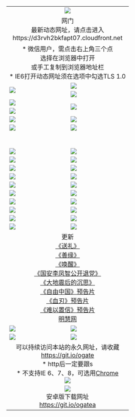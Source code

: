 ﻿<table>
  <tr></tr>
  <tr><td colspan=2 align=center><img src="https://cloud.githubusercontent.com/assets/11880933/13434984/f430fae2-e012-11e5-814f-c2df1e82b247.jpg" /></td></tr>
  <tr><td colspan=2 align=center>网门<br>最新动态网址，请点击进入
<br>https://d3rvh2bkfapt07.cloudfront.net
    </td>
  </tr>
  <tr>
    <td colspan=2 align=center>* 微信用户，需点击右上角三个点<br>选择在浏览器中打开<br>或手工复制到浏览器地址栏
    <br>* IE6打开动态网址须在选项中勾选TLS 1.0</td>
  </tr>
  <tr>
    <td rowspan=2><a href="https://d3rvh2bkfapt07.cloudfront.net/ogUP.aspx?name=11DKC.mp4&list=11DKC" target="_blank"><img src="https://d3rvh2bkfapt07.cloudfront.net/Up/11DKC1.jpg" /></a></td> 
    <td><div><a href="https://d3rvh2bkfapt07.cloudfront.net/ogUP.aspx?name=LRWS.mp4&list=LRWS" target="_blank"><img src="https://d3rvh2bkfapt07.cloudfront.net/Up/LRWS.jpg" /></a></td>
   </tr>
  <tr>
    <td><a href="https://d3rvh2bkfapt07.cloudfront.net/ogNiceVedio.aspx" target="_blank"><img src="https://d3rvh2bkfapt07.cloudfront.net/Up/11TGKDY.jpg" /></a></td>
  </tr>
  <tr>
    <td><a href="https://d3rvh2bkfapt07.cloudfront.net/ogUP.aspx?name=JQR.mp4&count=2" target="_blank"><img src="https://d3rvh2bkfapt07.cloudfront.net/Up/JQR.jpg" /></a></td>   
    <td rowspan=2><a href="https://d3rvh2bkfapt07.cloudfront.net/ogUP.aspx?name=JP.mp4&count=9" target="_blank"><img src="https://d3rvh2bkfapt07.cloudfront.net/Up/JP.jpg" /></td>
  </tr>
  <tr>
    <td><a href="https://d3rvh2bkfapt07.cloudfront.net/ogUP.aspx?name=WH.mp4" target="_blank"><img src="https://d3rvh2bkfapt07.cloudfront.net/Up/WH.jpg" /></a></td>
  </tr>
  <tr>
    <td><a href="https://d3rvh2bkfapt07.cloudfront.net/ogUP.aspx?name=SSZJ.mp4&list=SSZJ" target="_blank"><img src="https://d3rvh2bkfapt07.cloudfront.net/Up/SSZJ.jpg" /></a></td>
    <td><a href="https://d3rvh2bkfapt07.cloudfront.net/ogUP.aspx?name=1XQK.mp4&count=13" target="_blank"><img src="https://d3rvh2bkfapt07.cloudfront.net/Up/1XQK.jpg" /></a</td>
  </tr>
  <tr>
    <td><a href="https://d3rvh2bkfapt07.cloudfront.net/ogUP.aspx?name=ZY.mp4&count=2015|16" target="_blank"><img src="https://d3rvh2bkfapt07.cloudfront.net/Up/ZY.jpg" /></a</td>
    <td><a href="https://d3rvh2bkfapt07.cloudfront.net/ogUP.aspx?name=XTFY.mp4&count=B|2,A|24" target="_blank"><img src="https://d3rvh2bkfapt07.cloudfront.net/Up/XTFY.jpg" /></a></td>
  </tr>
  <tr height="40">
  </tr>
  <tr>
    <td><a href="https://d3rvh2bkfapt07.cloudfront.net/ogUP.aspx?name=4SQQ.mp4&list=4SQQ" target="_blank"><img src="https://d3rvh2bkfapt07.cloudfront.net/Up/4SQQ0.jpg"/></a></td>
    <td><a href="https://d3rvh2bkfapt07.cloudfront.net/ogUP.aspx?name=4SHQ.mp4&list=4SHQ" target="_blank"><img src="https://d3rvh2bkfapt07.cloudfront.net/Up/4SHQ0.jpg"/></a></td>
  </tr>
  <tr>
    <td><a href="https://d3rvh2bkfapt07.cloudfront.net/ogUP.aspx?name=4SZG.mp4&list=4SZG" target="_blank"><img src="https://d3rvh2bkfapt07.cloudfront.net/Up/4SZG0.jpg"/></a></td>
    <td><a href="https://d3rvh2bkfapt07.cloudfront.net/ogUP.aspx?name=4SDJ.mp4&list=4SDJ" target="_blank"><img src="https://d3rvh2bkfapt07.cloudfront.net/Up/4SDJ0.jpg"/></a></td>
  </tr>
  <tr>
    <td><a href="https://d3rvh2bkfapt07.cloudfront.net/ogUP.aspx?name=4SGX.mp4&list=4SGX" target="_blank"><img src="https://d3rvh2bkfapt07.cloudfront.net/Up/4SGX0.jpg"/></a></td>
    <td><a href="https://d3rvh2bkfapt07.cloudfront.net/ogUP.aspx?name=4SHD.mp4&list=4SHD" target="_blank"><img src="https://d3rvh2bkfapt07.cloudfront.net/Up/4SHD0.jpg"/></a></td>
  </tr>
  <tr>
    <td><a href="https://d3rvh2bkfapt07.cloudfront.net/ogUP.aspx?name=4CTX.mp4&list=4CTX" target="_blank"><img src="https://d3rvh2bkfapt07.cloudfront.net/Up/4CTX0.jpg"/></a></td>
    <td><a href="https://d3rvh2bkfapt07.cloudfront.net/ogUP.aspx?name=4CWZ.mp4&list=4CWZ" target="_blank"><img src="https://d3rvh2bkfapt07.cloudfront.net/Up/4CWZ0.jpg"/></a></td>
  </tr>
  <tr>
    <td><a href="https://d3rvh2bkfapt07.cloudfront.net/onUP.aspx?name=https://d1lqqjldbsh7xo.cloudfront.net/" target="_blank"><img src="https://d3rvh2bkfapt07.cloudfront.net/Up/0DTW.jpg"/></a></td>
    <td><a href="https://d3rvh2bkfapt07.cloudfront.net/onUP.aspx?name=https://d240ns8up8earz.cloudfront.net/acenter/" target="_blank"><img src="https://d3rvh2bkfapt07.cloudfront.net/Up/0TDW.jpg" /></a></td>
  </tr>
  <tr>
    <td><a href="https://d3rvh2bkfapt07.cloudfront.net/onUP.aspx?name=https://d4508d6vomz2p.cloudfront.net/gb/nsc413.htm" target="_blank"><img src="https://d3rvh2bkfapt07.cloudfront.net/Up/0DJY.jpg" /></a></td>
    <td><a href="https://d3rvh2bkfapt07.cloudfront.net/onUP.aspx?name=https://dilo7bqpjb57y.cloudfront.net/xtr/gb/prog204.html" target="_blank"><img src="https://d3rvh2bkfapt07.cloudfront.net/Up/0XTR.jpg" /></a></td>
  </tr>
  <tr>
    <td><a href="https://d3rvh2bkfapt07.cloudfront.net/onUP.aspx?name=https://d3aj00iefsmfgc.cloudfront.net/" target="_blank"><img src="https://d3rvh2bkfapt07.cloudfront.net/Up/0MHW.jpg" /></a></td>
    <td><a href="https://d3rvh2bkfapt07.cloudfront.net/onUP.aspx?name=https://d20wz7qt14x5d2.cloudfront.net/" target="_blank"><img src="https://d3rvh2bkfapt07.cloudfront.net/Up/0ZJW.jpg" /></a></td>
  </tr>
  <tr>
    <td><a href="https://d3rvh2bkfapt07.cloudfront.net/ogUP.aspx?name=0FG.zip" target="_blank"><img src="https://d3rvh2bkfapt07.cloudfront.net/Up/0FG.jpg" /></a></td>
    <td><a href="https://d3rvh2bkfapt07.cloudfront.net/ogUP.aspx?name=0FGA.apk" target="_blank"><img src="https://d3rvh2bkfapt07.cloudfront.net/Up/0FGA.jpg" /></a></td>
  </tr>
  <tr>
    <td><a href="https://d3rvh2bkfapt07.cloudfront.net/ogUP.aspx?name=0U.zip" target="_blank"><img src="https://d3rvh2bkfapt07.cloudfront.net/Up/0U.jpg" /></a></td>
    <td><a href="https://d3rvh2bkfapt07.cloudfront.net/ogUP.aspx?name=0UA.apk" target="_blank"><img src="https://d3rvh2bkfapt07.cloudfront.net/Up/0UA.jpg" /></a></td>
  </tr>
  <tr>
    <td><a href="https://d3rvh2bkfapt07.cloudfront.net/ogUP.aspx?name=0iPPOTV.zip" target="_blank"><img src="https://d3rvh2bkfapt07.cloudfront.net/Up/0iPPOTV.jpg" /></a></td>
    <td><a href="https://d3rvh2bkfapt07.cloudfront.net/ogUP.aspx?name=0iNTD.apk" target="_blank"><img src="https://d3rvh2bkfapt07.cloudfront.net/Up/0iNTD.jpg" /></a></td>
  </tr>
  <tr>
    <td colspan=2 align=center>更新<br>
      <a href="https://d3rvh2bkfapt07.cloudfront.net/ogUP.aspx?name=4ESL.mp4" target="_blank">《送礼》</a><br>
      <a href="https://d3rvh2bkfapt07.cloudfront.net/ogUP.aspx?name=4ESY.mp4" target="_blank">《善缘》</a><br>
      <a href="https://d3rvh2bkfapt07.cloudfront.net/ogUP.aspx?name=4EHX.mp4" target="_blank">《唤醒》</a><br>
      <a href="https://d3rvh2bkfapt07.cloudfront.net/ogUP.aspx?name=4LFZ.mp4" target="_blank">《国安李凤智公开退党》</a><br>
      <a href="https://d3rvh2bkfapt07.cloudfront.net/ogUP.aspx?name=4DDZHDCS.mp4" target="_blank">《大地震后的沉思》</a><br>
      <a href="https://d3rvh2bkfapt07.cloudfront.net/ogUP.aspx?name=11ZYZG0.mp4" target="_blank">《自由中国》预告片</a><br>
      <a href="https://d3rvh2bkfapt07.cloudfront.net/ogUP.aspx?name=11XR.mp4" target="_blank">《血刃》预告片</a><br>
      <a href="https://d3rvh2bkfapt07.cloudfront.net/ogUP.aspx?name=11NYZX.mp4&count=2" target="_blank">《难以置信》预告片</a><br>
      <a href="https://d3rvh2bkfapt07.cloudfront.net/onUP.aspx?name=https://www.minghui.org/" target="_blank">明慧网</a></td>
    </td>
  </tr>
  <tr>
    <td><a href="https://d3rvh2bkfapt07.cloudfront.net/ogNice.aspx" target="_blank"><img src="https://d3rvh2bkfapt07.cloudfront.net/Up/0WCYY.jpg" /></a></td>
    <td><a href="https://d3rvh2bkfapt07.cloudfront.net/onCO.aspx?ob=600事物&op=增删改&args=WH1~%23类型6新闻%7c%23类型6评论&mode=" target="_blank"><img src="https://d3rvh2bkfapt07.cloudfront.net/Up/0WZTT.jpg" /></a></td> 
  </tr>
  <tr>
    <td><a href="https://d3rvh2bkfapt07.cloudfront.net/ogDY.aspx" target="_blank"><img src="https://d3rvh2bkfapt07.cloudfront.net/Up/0FK.jpg" /></a></td>
    <td><a href="https://d3rvh2bkfapt07.cloudfront.net/ogST.aspx" target="_blank"><img src="https://d3rvh2bkfapt07.cloudfront.net/Up/0ST.jpg" /></a></td> 
  </tr>
  <tr>
    <td colspan=2 align=center>可以持续访问本站的永久网址，请收藏<br/><a href="https://git.io/ogate" target="_blank">https://git.io/ogate</a><br/>* http后一定要跟s<br/>* 不支持IE 6、7、8，可选用<a href="https://d3rvh2bkfapt07.cloudfront.net/ogUP.aspx?name=0ChromePortable.zip">Chrome</a><br/><a href="https://d3rvh2bkfapt07.cloudfront.net/Up/0WMGDL2.png" target="_blank"><img src="https://d3rvh2bkfapt07.cloudfront.net/Up/0WMGD2.png"/></a></td>
  </tr>
  <tr>
    <td colspan=2 align=center><a href="https://d3rvh2bkfapt07.cloudfront.net/ogUP.aspx?name=0oGate.apk" target="_blank"><img src="https://cloud.githubusercontent.com/assets/11880933/13720399/75e143ee-e842-11e5-9f0a-1421f423c80f.jpg" /></a><br>安卓版下载网址<br><a href="https://git.io/ogatea">https://git.io/ogatea</a></td>
  </tr>
  <!--tr>
    <td colspan=2 align=center>可能失效的动态网址
    </td>
  </tr-->
</table>

